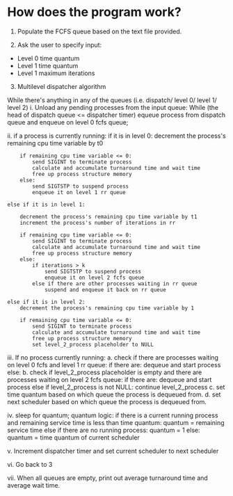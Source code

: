 # How does the program work?

1. Populate the FCFS queue based on the text file provided.

2. Ask the user to specify input:
- Level 0 time quantum
- Level 1 time quantum
- Level 1 maximum iterations

3. Multilevel dispatcher algorithm

While there's anything in any of the queues (i.e. dispatch/ level 0/ level 1/ level 2)
i. Unload any pending processes from the input queue:
While (the head of dispatch queue <= dispatcher timer)
equeue process from dispatch queue and enqueue on level 0 fcfs queue;

ii. if a process is currently running:
    if it is in level 0:
        decrement the process's remaining cpu time variable by t0

        if remaining cpu time variable <= 0:
            send SIGINT to terminate process
            calculate and accumulate turnaround time and wait time
            free up process structure memory
        else:
            send SIGTSTP to suspend process
            enqueue it on level 1 rr queue

    else if it is in level 1:

        decrement the process's remaining cpu time variable by t1
        increment the process's number of iterations in rr

        if remaining cpu time variable <= 0:
            send SIGINT to terminate process
            calculate and accumulate turnaround time and wait time
            free up process structure memory
        else:
            if iterations > k
                send SIGTSTP to suspend process
                enqueue it on level 2 fcfs queue
            else if there are other processes waiting in rr queue
                suspend and enqueue it back on rr queue

    else if it is in level 2:
        decrement the process's remaining cpu time variable by 1

        if remaining cpu time variable <= 0:
            send SIGINT to terminate process
            calculate and accumulate turnaround time and wait time
            free up process structure memory
            set level_2_process placeholder to NULL

iii. If no process currently running:
    a. check if there are processes waiting on level 0 fcfs and level 1 rr queue:
        if there are:
            dequeue and start process
        else:
    b. check if level_2_process placeholder is empty and there are processes waiting on level 2 fcfs queue:
        if there are:
            dequeue and start process
        else if level_2_process is not NULL:
            continue level_2_process
    c. set time quantum based on which queue the process is dequeued from.
    d. set next scheduler based on which queue the process is dequeued from.
        
iv. sleep for quantum;
    quantum logic:
    if there is a current running process and remaining service time is less than time quantum:
        quantum = remaining service time
    else if there are no running process:
        quantum = 1
    else:
        quantum = time quantum of current scheduler

v. Increment dispatcher timer and set current scheduler to next scheduler

vi. Go back to 3

vii. When all queues are empty, print out average turnaround time and average wait time.